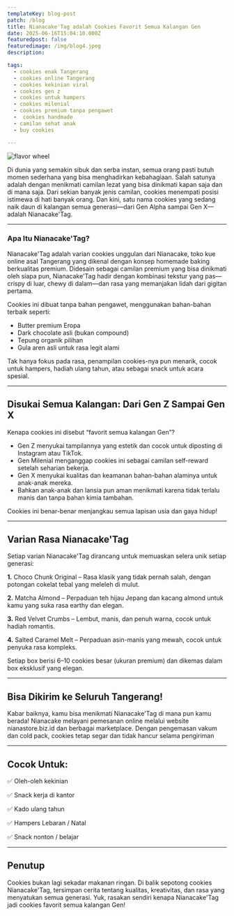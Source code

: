 ```yaml
---
templateKey: blog-post
patch: /blog
title: Nianacake'Tag adalah Cookies Favorit Semua Kalangan Gen
date: 2025-06-16T15:04:10.000Z
featuredpost: false
featuredimage: /img/blog4.jpeg
description: 

tags:
  - cookies enak Tangerang
  - cookies online Tangerang
  - cookies kekinian viral
  - cookies gen z
  - cookies untuk hampers
  - cookies milenial
  - cookies premium tanpa pengawet
  -  cookies handmade
  - camilan sehat anak
  - buy cookies

---
```


![flavor wheel](/img/blog4.jpeg)

Di dunia yang semakin sibuk dan serba instan, semua orang pasti butuh momen sederhana yang bisa menghadirkan kebahagiaan. Salah satunya adalah dengan menikmati camilan lezat yang bisa dinikmati kapan saja dan di mana saja. Dari sekian banyak jenis camilan, cookies menempati posisi istimewa di hati banyak orang. Dan kini, satu nama cookies yang sedang naik daun di kalangan semua generasi—dari Gen Alpha sampai Gen X—adalah Nianacake'Tag.

---


###  Apa Itu Nianacake'Tag?

Nianacake'Tag adalah varian cookies unggulan dari Nianacake, toko kue online asal Tangerang yang dikenal dengan konsep homemade baking berkualitas premium. Didesain sebagai camilan premium yang bisa dinikmati oleh siapa pun, Nianacake'Tag hadir dengan kombinasi tekstur yang pas—crispy di luar, chewy di dalam—dan rasa yang memanjakan lidah dari gigitan pertama.

Cookies ini dibuat tanpa bahan pengawet, menggunakan bahan-bahan terbaik seperti:

- Butter premium Eropa
- Dark chocolate asli (bukan compound)
- Tepung organik pilihan
- Gula aren asli untuk rasa legit alami

Tak hanya fokus pada rasa, penampilan cookies-nya pun menarik, cocok untuk hampers, hadiah ulang tahun, atau sebagai snack untuk acara spesial.

---
## Disukai Semua Kalangan: Dari Gen Z Sampai Gen X

Kenapa cookies ini disebut “favorit semua kalangan Gen”?

- Gen Z menyukai tampilannya yang estetik dan cocok untuk diposting di Instagram atau TikTok.
- Gen Milenial menganggap cookies ini sebagai camilan self-reward setelah seharian bekerja.
- Gen X menyukai kualitas dan keamanan bahan-bahan alaminya untuk anak-anak mereka.
- Bahkan anak-anak dan lansia pun aman menikmati karena tidak terlalu manis dan tanpa bahan kimia   tambahan.

Cookies ini benar-benar menjangkau semua lapisan usia dan gaya hidup!

---

## Varian Rasa Nianacake'Tag

Setiap varian Nianacake'Tag dirancang untuk memuaskan selera unik setiap generasi:

**1.** Choco Chunk Original – Rasa klasik yang tidak pernah salah, dengan potongan cokelat tebal yang meleleh di mulut.

**2.** Matcha Almond – Perpaduan teh hijau Jepang dan kacang almond untuk kamu yang suka rasa earthy dan elegan.

**3.** Red Velvet Crumbs – Lembut, manis, dan penuh warna, cocok untuk hadiah romantis.

**4.** Salted Caramel Melt – Perpaduan asin-manis yang mewah, cocok untuk penyuka rasa kompleks.

Setiap box berisi 6–10 cookies besar (ukuran premium) dan dikemas dalam box eksklusif yang elegan.

---

##  Bisa Dikirim ke Seluruh Tangerang!

Kabar baiknya, kamu bisa menikmati Nianacake'Tag di mana pun kamu berada!
Nianacake melayani pemesanan online melalui website nianastore.biz.id dan berbagai marketplace. Dengan pengemasan vakum dan cold pack, cookies tetap segar dan tidak hancur selama pengiriman

---

## Cocok Untuk:

✅ Oleh-oleh kekinian

✅ Snack kerja di kantor

✅ Kado ulang tahun

✅ Hampers Lebaran / Natal

✅ Snack nonton / belajar

---

##  Penutup

Cookies bukan lagi sekadar makanan ringan. Di balik sepotong cookies Nianacake'Tag, tersimpan cerita tentang kualitas, kreativitas, dan rasa yang menyatukan semua generasi. Yuk, rasakan sendiri kenapa Nianacake'Tag jadi cookies favorit semua kalangan Gen!
